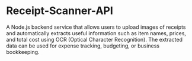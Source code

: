 # Receipt-Scanner-API
A Node.js backend service that allows users to upload images of receipts and automatically extracts useful information such as item names, prices, and total cost using OCR (Optical Character Recognition). The extracted data can be used for expense tracking, budgeting, or business bookkeeping.
